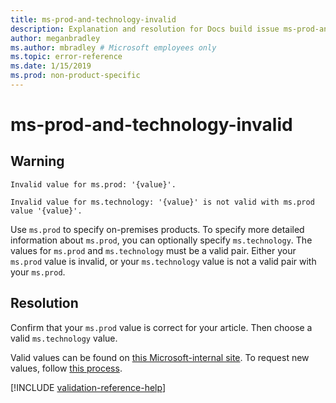 ```yaml
---
title: ms-prod-and-technology-invalid
description: Explanation and resolution for Docs build issue ms-prod-and-technology-invalid
author: meganbradley
ms.author: mbradley # Microsoft employees only
ms.topic: error-reference
ms.date: 1/15/2019
ms.prod: non-product-specific
---
```

# ms-prod-and-technology-invalid

## Warning

`Invalid value for ms.prod: '{value}'.`

`Invalid value for ms.technology: '{value}' is not valid with ms.prod value '{value}'.`

Use `ms.prod` to specify on-premises products. To specify more detailed information about `ms.prod`, you can optionally specify `ms.technology`. The values for `ms.prod` and `ms.technology` must be a valid pair. Either your `ms.prod` value is invalid, or your `ms.technology` value is not a valid pair with your `ms.prod`.

## Resolution

Confirm that your `ms.prod` value is correct for your article. Then choose a valid `ms.technology` value.

Valid values can be found on [this Microsoft-internal site](https://docsmetadatatool.azurewebsites.net/allowlists). To request new values, follow [this process](https://review.docs.microsoft.com/help/contribute/metadata-changes?branch=master).

<!--make sure to add this file to your includes folder and verify the path-->
[!INCLUDE [validation-reference-help](includes/validation-reference-help.md)]
